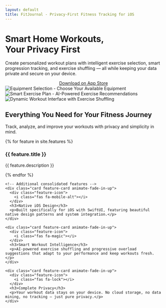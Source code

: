 ```yaml
---
layout: default
title: FitJournal - Privacy-First Fitness Tracking for iOS
---
```


<div class="hero animate-fade-in-up">
  <h1 class="text-gradient">Smart Home Workouts,<br>Your Privacy First</h1>
  <p class="mb-2xl">Create personalized workout plans with intelligent exercise selection, smart progression tracking, and exercise shuffling — all while keeping your data private and secure on your device.</p>
  
  <div style="display: flex; justify-content: center; margin-bottom: var(--spacing-4xl);">
    <a href="{{ site.appstore_link | default: '#' }}" class="btn btn-primary btn-large">
      <i class="fab fa-apple"></i>
      Download on App Store
    </a>
  </div>
</div>

<div class="screenshots">
  <div class="screenshot">
    <img src="{{ '/assets/screenshots/home.png' | relative_url }}" alt="Equipment Selection - Choose Your Available Equipment">
  </div>
  <div class="screenshot">
    <img src="{{ '/assets/screenshots/progress.png' | relative_url }}" alt="Smart Exercise Plan - AI-Powered Exercise Recommendations">
  </div>
  <div class="screenshot">
    <img src="{{ '/assets/screenshots/smart_workout.png' | relative_url }}" alt="Dynamic Workout Interface with Exercise Shuffling">
  </div>
</div>

<section class="features">
  <div class="text-center mb-2xl">
    <h2>Everything You Need for Your Fitness Journey</h2>
    <p>Track, analyze, and improve your workouts with privacy and simplicity in mind.</p>
  </div>
  
  <div class="grid grid-3">
    {% for feature in site.features %}
    <div class="card feature-card animate-fade-in-up">
      <div class="feature-icon">
        <i class="fas fa-{{ feature.fontawesome_icon_name }}"></i>
      </div>
      <h3>{{ feature.title }}</h3>
      <p>{{ feature.description }}</p>
    </div>
    {% endfor %}
    
    <!-- Additional consolidated features -->
    <div class="card feature-card animate-fade-in-up">
      <div class="feature-icon">
        <i class="fas fa-mobile-alt"></i>
      </div>
      <h3>Native iOS Design</h3>
      <p>Built specifically for iOS with SwiftUI, featuring beautiful native design patterns and system integration.</p>
    </div>
    
    <div class="card feature-card animate-fade-in-up">
      <div class="feature-icon">
        <i class="fas fa-magic"></i>
      </div>
      <h3>Smart Workout Intelligence</h3>
      <p>AI-powered exercise shuffling and progressive overload suggestions that adapt to your performance and keep workouts fresh.</p>
    </div>
    
    <div class="card feature-card animate-fade-in-up">
      <div class="feature-icon">
        <i class="fas fa-lock"></i>
      </div>
      <h3>Complete Privacy</h3>
      <p>Your workout data stays on your device. No cloud storage, no data mining, no tracking — just pure privacy.</p>
    </div>
  </div>
</section>
